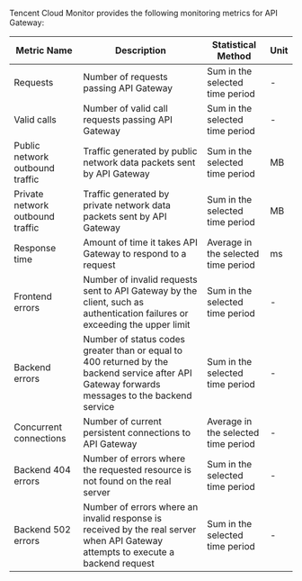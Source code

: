 Tencent Cloud Monitor provides the following monitoring metrics for API Gateway:

| Metric Name | Description | Statistical Method | Unit |
|---------------|--------------------------------------------------------------------------------|------------------------------|------|
| Requests | Number of requests passing API Gateway | Sum in the selected time period | - |
| Valid calls | Number of valid call requests passing API Gateway | Sum in the selected time period | - |
| Public network outbound traffic | Traffic generated by public network data packets sent by API Gateway | Sum in the selected time period | MB |
| Private network outbound traffic | Traffic generated by private network data packets sent by API Gateway | Sum in the selected time period | MB |
| Response time | Amount of time it takes API Gateway to respond to a request | Average in the selected time period | ms |
| Frontend errors | Number of invalid requests sent to API Gateway by the client, such as authentication failures or exceeding the upper limit | Sum in the selected time period | - |
| Backend errors | Number of status codes greater than or equal to 400 returned by the backend service after API Gateway forwards messages to the backend service | Sum in the selected time period | - |
| Concurrent connections | Number of current persistent connections to API Gateway | Average in the selected time period | - |
| Backend 404 errors | Number of errors where the requested resource is not found on the real server | Sum in the selected time period | - |
| Backend 502 errors | Number of errors where an invalid response is received by the real server when API Gateway attempts to execute a backend request | Sum in the selected time period | - |